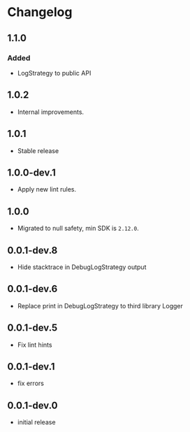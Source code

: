 # Changelog

## 1.1.0
### Added
* LogStrategy to public API

## 1.0.2

* Internal improvements.

## 1.0.1

* Stable release

## 1.0.0-dev.1

* Apply new lint rules.

## 1.0.0

* Migrated to null safety, min SDK is `2.12.0`.

## 0.0.1-dev.8

* Hide stacktrace in DebugLogStrategy output

## 0.0.1-dev.6

* Replace print in DebugLogStrategy to third library Logger

## 0.0.1-dev.5

* Fix lint hints

## 0.0.1-dev.1

* fix errors

## 0.0.1-dev.0

* initial release
